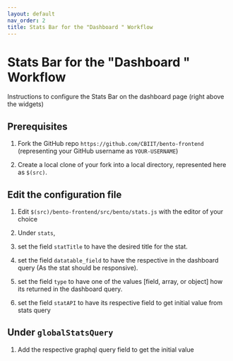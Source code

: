 ```yaml
---
layout: default
nav_order: 2
title: Stats Bar for the "Dashboard " Workflow
---
```


# Stats Bar for the "Dashboard " Workflow

Instructions to configure the Stats Bar on the dashboard page (right above the widgets)

## Prerequisites

1. Fork the GitHub repo `https://github.com/CBIIT/bento-frontend` (representing your GitHub username as `YOUR-USERNAME`)

2. Create a local clone of your fork into a local directory, represented here as `$(src)`.

## Edit the configuration file

1. Edit `$(src)/bento-frontend/src/bento/stats.js` with the editor of your choice

2. Under `stats`,

3. set the field `statTitle` to have the desired title for the stat.

4. set the field `datatable_field` to have the respective in the dashboard query (As the stat should be responsive).

5. set the field `type` to have one of the values [field, array, or object] how its returned in the dashboard query.

6. set the field `statAPI` to have its respective field to get initial value from stats query

## Under `globalStatsQuery`
1. Add the respective graphql query field to get the initial value

